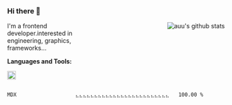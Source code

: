 <!--
**zhaohuanyuu/zhaohuanyuu** is a ✨ _special_ ✨ repository because its `README.md` (this file) appears on your GitHub profile.
-->

### Hi there 👋

<img align="right" src="https://github-readme-stats.vercel.app/api?username=zhaohuanyuu&count_private_true&show_icons=true" alt="auu's github stats" />

<p style="width:45%">I'm a frontend developer.interested in engineering, graphics, frameworks...</p>

**Languages and Tools:**

<img align="left" height="20" src="https://skillicons.dev/icons?i=js,ts,nodejs,react,vue,gatsby,materialui,graphql,nestjs,electron,flutter" />

</br>
</br>

<p align="right">
<!--START_SECTION:waka-->

```text
MDX                   ⣄⣄⣄⣄⣄⣄⣄⣄⣄⣄⣄⣄⣄⣄⣄⣄⣄⣄⣄⣄⣄⣄⣄⣄⣄   100.00 %
```

<!--END_SECTION:waka-->
</p>
